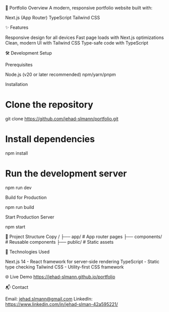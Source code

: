 🚀 Portfolio Overview
A modern, responsive portfolio website built with:

Next.js (App Router)
TypeScript
Tailwind CSS

✨ Features

Responsive design for all devices
Fast page loads with Next.js optimizations
Clean, modern UI with Tailwind CSS
Type-safe code with TypeScript

🛠️ Development Setup

Prerequisites

Node.js (v20 or later recommended)
npm/yarn/pnpm

Installation

# Clone the repository
git clone https://github.com/jehad-slmann/portfolio.git

# Install dependencies
npm install

# Run the development server
npm run dev



Build for Production

npm run build


Start Production Server

npm start



📂 Project Structure
Copy
/
├── app/                # App router pages
├── components/         # Reusable components
├── public/             # Static assets


🔧 Technologies Used

Next.js 14 - React framework for server-side rendering
TypeScript - Static type checking
Tailwind CSS - Utility-first CSS framework


🌐 Live Demo
https://jehad-slmann.github.io/portfolio


📬 Contact

Email: jehad.slmann@gmail.com
LinkedIn: https://www.linkedin.com/in/jehad-slman-42a595221/

